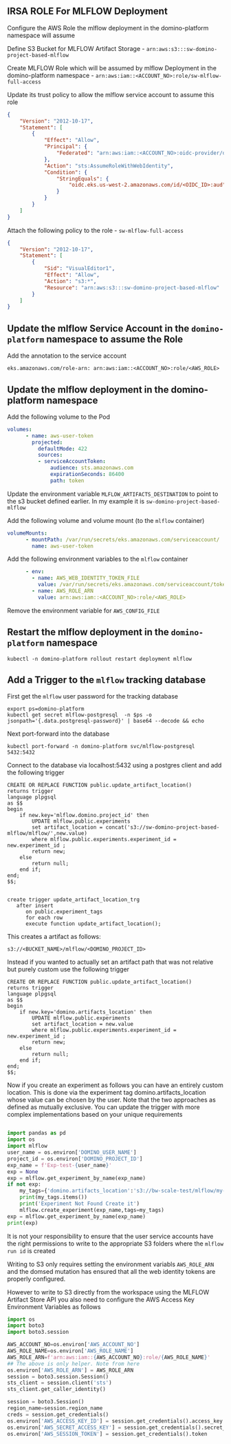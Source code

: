 ## IRSA ROLE For MLFLOW Deployment

Configure the AWS Role the mlflow deployment in the domino-platform namespace will assume

Define S3 Bucket for MLFLOW Artifact Storage - `arn:aws:s3:::sw-domino-project-based-mlflow`

Create MLFLOW Role which will be assumed by mlflow Deployment in the domino-platform namespace - `arn:aws:iam::<ACCOUNT_NO>:role/sw-mlflow-full-access`

Update its trust policy to allow the mlflow service account to assume this role
```json
{
    "Version": "2012-10-17",
    "Statement": [
        {
            "Effect": "Allow",
            "Principal": {
                "Federated": "arn:aws:iam::<ACCOUNT_NO>:oidc-provider/oidc.eks.us-west-2.amazonaws.com/id/<OIDC_ID>"
            },
            "Action": "sts:AssumeRoleWithWebIdentity",
            "Condition": {
                "StringEquals": {
                    "oidc.eks.us-west-2.amazonaws.com/id/<OIDC_ID>:aud": "sts.amazonaws.com"
                }
            }
        }
    ]
}
```


Attach the following policy to the role - `sw-mlflow-full-access`
```json
{
	"Version": "2012-10-17",
	"Statement": [
		{
			"Sid": "VisualEditor1",
			"Effect": "Allow",
			"Action": "s3:*",
			"Resource": "arn:aws:s3:::sw-domino-project-based-mlflow"
		}
	]
}
```

## Update the mlflow Service Account in the `domino-platform` namespace to assume the Role

Add the annotation to the service account
```shell
eks.amazonaws.com/role-arn: arn:aws:iam::<ACCOUNT_NO>:role/<AWS_ROLE>
```


## Update the mlflow deployment in the domino-platform namespace

Add the following volume to the Pod
```yaml
volumes:
      - name: aws-user-token
        projected:
          defaultMode: 422
          sources:
          - serviceAccountToken:
              audience: sts.amazonaws.com
              expirationSeconds: 86400
              path: token
```


Update the environment variable `MLFLOW_ARTIFACTS_DESTINATION` to point to the s3 bucket defined earlier. 
In my example it is `sw-domino-project-based-mlflow`

Add the following volume and volume mount (to the `mlflow` container)
```yaml
volumeMounts:
      - mountPath: /var/run/secrets/eks.amazonaws.com/serviceaccount/
        name: aws-user-token
```
      
      

Add the following environment variables to the `mlflow` container
```yaml
      - env:
        - name: AWS_WEB_IDENTITY_TOKEN_FILE
          value: /var/run/secrets/eks.amazonaws.com/serviceaccount/token
        - name: AWS_ROLE_ARN
          value: arn:aws:iam::<ACCOUNT_NO>:role/<AWS_ROLE>
```
Remove the environment variable for `AWS_CONFIG_FILE`

## Restart the mlflow deployment in the `domino-platform` namespace

```shell
kubectl -n domino-platform rollout restart deployment mlflow
```


## Add a Trigger to the `mlflow` tracking database

First get the `mlflow` user password for the tracking database

```shell
export ps=domino-platform
kubectl get secret mlflow-postgresql  -n $ps -o jsonpath='{.data.postgresql-password}' | base64 --decode && echo

```

Next port-forward into the database
```shell
kubectl port-forward -n domino-platform svc/mlflow-postgresql 5432:5432
```


Connect to the database via localhost:5432 using a postgres client and add the following trigger

```shell
CREATE OR REPLACE FUNCTION public.update_artifact_location()  
returns trigger 
language plpgsql
as $$
begin
	if new.key='mlflow.domino.project_id' then 
		UPDATE mlflow.public.experiments 
		set artifact_location = concat('s3://sw-domino-project-based-mlflow/mlflow/',new.value)
		where mlflow.public.experiments.experiment_id = new.experiment_id ;
		return new;
	else
		return null;
	end if;
end;
$$; 


create trigger update_artifact_location_trg
   after insert 
      on public.experiment_tags 
      for each row 
      execute function update_artifact_location(); 
```


This creates a artifact as follows:
```shell
s3://<BUCKET_NAME>/mlflow/<DOMINO_PROJECT_ID>
```



Instead if you wanted to actually set an artifact path that was not relative but purely custom use the following trigger

```shell
CREATE OR REPLACE FUNCTION public.update_artifact_location()  
returns trigger 
language plpgsql
as $$
begin
	if new.key='domino.artifacts_location' then 
		UPDATE mlflow.public.experiments 
		set artifact_location = new.value
		where mlflow.public.experiments.experiment_id = new.experiment_id ;
		return new;
	else
		return null;
	end if;
end;
$$; 
```


Now if you create an experiment as follows you can have an entirely custom location. This is done via the experiment tag  domino.artifacts_location whose value can be chosen by the user. Note that the two approaches as defined as mutually exclusive. You can update the trigger with more complex implementations based on your unique requirements


```python

import pandas as pd
import os
import mlflow
user_name = os.environ['DOMINO_USER_NAME']
project_id = os.environ['DOMINO_PROJECT_ID'] 
exp_name = f'Exp-test-{user_name}'
exp = None
exp = mlflow.get_experiment_by_name(exp_name)    
if not exp:
    my_tags={'domino.artifacts_location':'s3://bw-scale-test/mlflow/my-test-project/'}
    print(my_tags.items())
    print('Experiment Not Found Create it')
    mlflow.create_experiment(exp_name,tags=my_tags)    
exp = mlflow.get_experiment_by_name(exp_name)         
print(exp)

```

It is not your responsibility to ensure that the user service accounts have the right permissions to write to the 
appropriate S3 folders where the `mlflow run id` is created

Writing to S3 only requires setting the environment variabls `AWS_ROLE_ARN` and the domsed mutation has ensured that
all the web identity tokens are properly configured.

However to write to S3 directly from the workspace using the MLFLOW Artifact Store API you also need to configure
the AWS Access Key Environment Variables as follows

```python
import os
import boto3
import boto3.session

AWS_ACCOUNT_NO=os.environ['AWS_ACCOUNT_NO']
AWS_ROLE_NAME=os.environ['AWS_ROLE_NAME']
AWS_ROLE_ARN=f'arn:aws:iam::{AWS_ACCOUNT_NO}:role/{AWS_ROLE_NAME}'
## The above is only helper. Note from here
os.environ['AWS_ROLE_ARN'] = AWS_ROLE_ARN
session = boto3.session.Session()
sts_client = session.client('sts')
sts_client.get_caller_identity()

session = boto3.Session()
region_name=session.region_name    
creds = session.get_credentials()
os.environ['AWS_ACCESS_KEY_ID'] = session.get_credentials().access_key
os.environ['AWS_SECRET_ACCESS_KEY'] = session.get_credentials().secret_key
os.environ['AWS_SESSION_TOKEN'] = session.get_credentials().token
```
